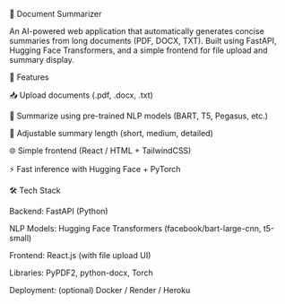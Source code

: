 📄 Document Summarizer

An AI-powered web application that automatically generates concise summaries from long documents (PDF, DOCX, TXT). Built using FastAPI, Hugging Face Transformers, and a simple frontend for file upload and summary display.

🚀 Features

📥 Upload documents (.pdf, .docx, .txt)

🧠 Summarize using pre-trained NLP models (BART, T5, Pegasus, etc.)

📑 Adjustable summary length (short, medium, detailed)

🌐 Simple frontend (React / HTML + TailwindCSS)

⚡ Fast inference with Hugging Face + PyTorch

🛠️ Tech Stack

Backend: FastAPI (Python)

NLP Models: Hugging Face Transformers (facebook/bart-large-cnn, t5-small)

Frontend: React.js (with file upload UI)

Libraries: PyPDF2, python-docx, Torch

Deployment: (optional) Docker / Render / Heroku